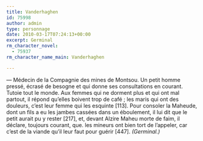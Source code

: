 ```yaml
---
title: Vanderhaghen
id: 75998
author: admin
type: personnage
date: 2010-03-17T07:24:13+00:00
excerpt: Germinal
rm_character_novel:
  - 75937
rm_character_name_main: Vanderhaghen

---
```

— Médecin de la Compagnie des mines de Montsou. Un petit homme pressé, écrasé de besogne et qui donne ses consultations en courant. Tutoie tout le monde. Aux femmes qui ne dorment plus et qui ont mal partout, il répond qu&rsquo;elles boivent trop de café ; les maris qui ont des douleurs, c&rsquo;est leur femme qui les esquinte [113]. Pour consoler la Maheude, dont un fils a eu les jambes cassées dans un éboulement, il lui dit que le petit aurait pu y rester [217], et, devant Alzire Maheu morte de faim, il déclare, toujours courant, que. les mineurs ont bien tort de l&rsquo;appeler, car c&rsquo;est de la viande qu&rsquo;il leur faut pour guérir [447]. _(Germinal.)_